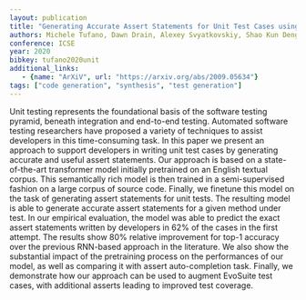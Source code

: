 ```yaml
---
layout: publication
title: "Generating Accurate Assert Statements for Unit Test Cases using Pretrained Transformers"
authors: Michele Tufano, Dawn Drain, Alexey Svyatkovskiy, Shao Kun Deng, Neel Sundaresan
conference: ICSE
year: 2020
bibkey: tufano2020unit
additional_links:
   - {name: "ArXiV", url: "https://arxiv.org/abs/2009.05634"}
tags: ["code generation", "synthesis", "test generation"]
---
```

Unit testing represents the foundational basis of the software testing pyramid, beneath integration and end-to-end testing. Automated software testing researchers have proposed a variety of techniques to assist developers in this time-consuming task. In this paper we present an approach to support developers in writing unit test cases by generating accurate and useful assert statements. Our approach is based on a state-of-the-art transformer model initially pretrained on an English textual corpus. This semantically rich model is then trained in a semi-supervised fashion on a large corpus of source code. Finally, we finetune this model on the task of generating assert statements for unit tests. The resulting model is able to generate accurate assert statements for a given method under test. In our empirical evaluation, the model was able to predict the exact assert statements written by developers in 62% of the cases in the first attempt. The results show 80% relative improvement for top-1 accuracy over the previous RNN-based approach in the literature. We also show the substantial impact of the pretraining process on the performances of our model, as well as comparing it with assert auto-completion task. Finally, we demonstrate how our approach can be used to augment EvoSuite test cases, with additional asserts leading to improved test coverage.
